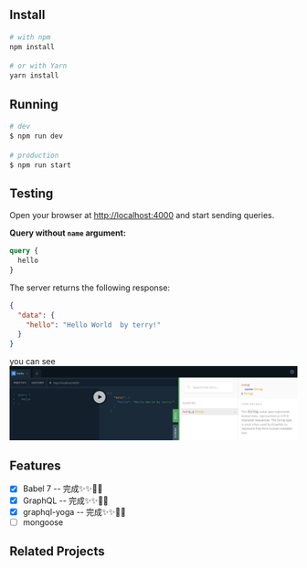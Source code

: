 

## Install

```bash
# with npm
npm install

# or with Yarn
yarn install
```

## Running
```bash
# dev
$ npm run dev

# production
$ npm run start
```
## Testing
Open your browser at [http://localhost:4000](http://localhost:4000) and start sending queries.

**Query without `name` argument:**

```graphql
query {
  hello
}
```

The server returns the following response:

```json
{
  "data": {
    "hello": "Hello World  by terry!"
  }
}
```
you can see
![](./static/hello-terry.jpg)


## Features

- [x] Babel 7  -- 完成✨✨🎉🎉
- [x] GraphQL -- 完成✨✨🎉🎉
- [x] graphql-yoga -- 完成✨✨🎉🎉
- [ ] mongoose

## Related Projects
